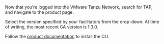 Now that you're logged into the VMware Tanzu Network, search for TAP, and navigate to the product page.

Select the version specified by your facilitators from the drop-down. At time of writing, the most recent GA version is 1.3.0.

Follow the [product documentation](https://docs.vmware.com/en/VMware-Tanzu-Application-Platform/1.3/tap/GUID-install-tanzu-cli.html#cli-and-plugin) to install the CLI.